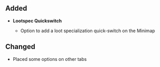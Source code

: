 ## Added

- **Lootspec Quickswitch**

  - Option to add a loot specialization quick-switch on the Minimap

## Changed

- Placed some options on other tabs
